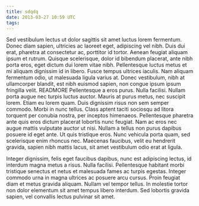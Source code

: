 ```yaml
---
title: sdqdq
date: 2013-03-27 10:59 UTC
tags:
---
```


Sed vestibulum lectus ut dolor sagittis sit amet luctus lorem fermentum. Donec diam sapien, ultricies ac laoreet eget, adipiscing vel nibh. Duis dui erat, pharetra at consectetur ac, porttitor id tortor. Aenean feugiat aliquam ipsum et rutrum. Quisque scelerisque, dolor id bibendum placerat, ante nibh porta eros, eget dictum dui lorem vitae nibh. Pellentesque luctus metus et mi aliquam dignissim id in libero. Fusce tempus ultrices iaculis. Nam aliquam fermentum odio, ut malesuada ligula varius at. Donec vestibulum, nibh at ullamcorper blandit, est nibh euismod sapien, non congue ipsum ipsum fringilla velit.
READMORE
Pellentesque a eros purus. Nulla facilisi. Nullam porta augue nec turpis luctus auctor. Mauris at purus metus, nec suscipit lorem. Etiam eu lorem quam. Duis dignissim risus non sem semper commodo. Morbi in nunc tellus. Class aptent taciti sociosqu ad litora torquent per conubia nostra, per inceptos himenaeos. Pellentesque pharetra ante quis eros dictum placerat lobortis nunc feugiat. Nam ac eros nec augue mattis vulputate auctor ut nisi. Nullam a tellus non purus dapibus posuere id eget ante. Ut quis tristique eros. Nunc vehicula porta quam, sed scelerisque enim rhoncus nec. Maecenas faucibus, velit eu hendrerit gravida, sapien nibh mattis lacus, sit amet vestibulum odio erat at ligula.

Integer dignissim, felis eget faucibus dapibus, nunc est adipiscing lectus, id interdum magna metus a risus. Nulla facilisi. Pellentesque habitant morbi tristique senectus et netus et malesuada fames ac turpis egestas. Integer commodo urna in magna ultrices ac posuere arcu cursus. Proin feugiat diam et metus gravida aliquam. Nullam vel tempor tellus. In molestie tortor non dolor elementum sit amet tempus libero interdum. Sed lobortis gravida sapien, vel convallis lectus pulvinar sit amet.